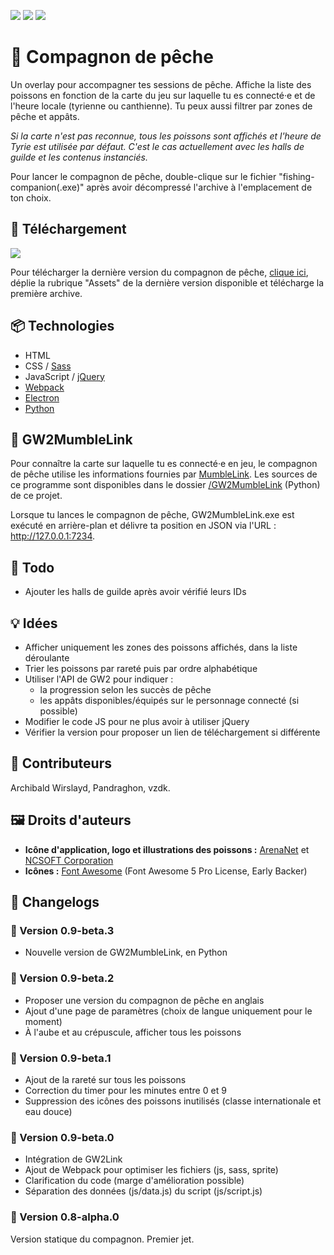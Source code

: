 [![](https://img.shields.io/badge/Linktr.ee-Thoanny-93c045?style=for-the-badge)](https://linktr.ee/thoanny)
[![](https://img.shields.io/badge/Twitch-Sub-93c045?style=for-the-badge)](https://www.twitch.tv/subs/thoanny)
[![](https://img.shields.io/badge/StreamElements-Tip-93c045?style=for-the-badge)](https://streamelements.com/thoanny/tip)

# 🎣 Compagnon de pêche

Un overlay pour accompagner tes sessions de pêche. Affiche la liste des poissons en fonction de la carte du jeu sur laquelle tu es connecté·e et de l'heure locale (tyrienne ou canthienne). Tu peux aussi filtrer par zones de pêche et appâts.

*Si la carte n'est pas reconnue, tous les poissons sont affichés et l'heure de Tyrie est utilisée par défaut. C'est le cas actuellement avec les halls de guilde et les contenus instanciés.*

Pour lancer le compagnon de pêche, double-clique sur le fichier "fishing-companion(.exe)" après avoir décompressé l'archive à l'emplacement de ton choix.

## 💾 Téléchargement

[![](https://img.shields.io/github/downloads/thoanny/fishing-companion/total?style=for-the-badge)](https://github.com/thoanny/fishing-companion/releases)

Pour télécharger la dernière version du compagnon de pêche, [clique ici](https://github.com/thoanny/fishing-companion/releases), déplie la rubrique "Assets" de la dernière version disponible et télécharge la première archive.

## 📦 Technologies

* HTML
* CSS / [Sass](https://sass-lang.com/)
* JavaScript / [jQuery](https://jquery.com/)
* [Webpack](https://webpack.js.org/)
* [Electron](https://www.electronjs.org/)
* [Python](https://www.python.org/)

## 🐉 GW2MumbleLink

Pour connaître la carte sur laquelle tu es connecté·e en jeu, le compagnon de pêche utilise les informations fournies par [MumbleLink](https://wiki.guildwars2.com/wiki/API:MumbleLink). Les sources de ce programme sont disponibles dans le dossier [/GW2MumbleLink](https://github.com/thoanny/fishing-companion/tree/main/GW2MumbleLink) (Python) de ce projet.

Lorsque tu lances le compagnon de pêche, GW2MumbleLink.exe est exécuté en arrière-plan et délivre ta position en JSON via l'URL : http://127.0.0.1:7234.

## 📑 Todo

* Ajouter les halls de guilde après avoir vérifié leurs IDs

## 💡 Idées

* Afficher uniquement les zones des poissons affichés, dans la liste déroulante
* Trier les poissons par rareté puis par ordre alphabétique
* Utiliser l'API de GW2 pour indiquer :
  * la progression selon les succès de pêche
  * les appâts disponibles/équipés sur le personnage connecté (si possible)
* Modifier le code JS pour ne plus avoir à utiliser jQuery
* Vérifier la version pour proposer un lien de téléchargement si différente

## 💃 Contributeurs

Archibald Wirslayd, Pandraghon, vzdk.

## 🖼️ Droits d'auteurs

* **Icône d'application, logo et illustrations des poissons :** [ArenaNet](https://www.arena.net/) et [NCSOFT Corporation](https://ncsoft.com/)
* **Icônes :** [Font Awesome](https://fontawesome.com/) (Font Awesome 5 Pro License, Early Backer)

## 📝 Changelogs

### 🔹 Version 0.9-beta.3

* Nouvelle version de GW2MumbleLink, en Python

### 🔹 Version 0.9-beta.2

* Proposer une version du compagnon de pêche en anglais
* Ajout d'une page de paramètres (choix de langue uniquement pour le moment)
* À l'aube et au crépuscule, afficher tous les poissons

### 🔹 Version 0.9-beta.1

* Ajout de la rareté sur tous les poissons
* Correction du timer pour les minutes entre 0 et 9
* Suppression des icônes des poissons inutilisés (classe internationale et eau douce)

### 🔹 Version 0.9-beta.0

* Intégration de GW2Link
* Ajout de Webpack pour optimiser les fichiers (js, sass, sprite)
* Clarification du code (marge d'amélioration possible)
* Séparation des données (js/data.js) du script (js/script.js)

### 🔹 Version 0.8-alpha.0

Version statique du compagnon. Premier jet.
